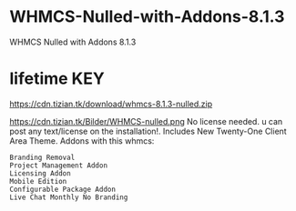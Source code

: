# WHMCS-Nulled-with-Addons-8.1.3
WHMCS Nulled with Addons 8.1.3
# lifetime KEY

https://cdn.tizian.tk/download/whmcs-8.1.3-nulled.zip

https://cdn.tizian.tk/Bilder/WHMCS-nulled.png
No license needed.
u can post any text/license on the installation!.
Includes New Twenty-One Client Area Theme.
Addons with this whmcs:

    Branding Removal
    Project Management Addon
    Licensing Addon
    Mobile Edition
    Configurable Package Addon
    Live Chat Monthly No Branding
